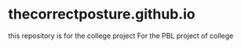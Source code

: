 # thecorrectposture.github.io
this repository is for the college project 
For the PBL project of college 

